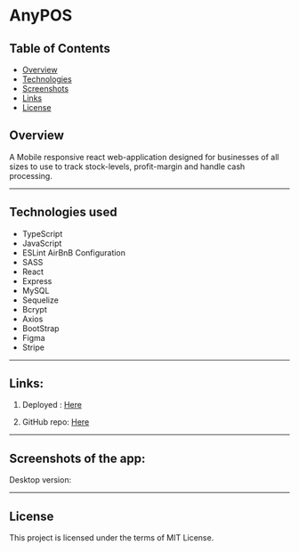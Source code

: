 # AnyPOS

## Table of Contents

- [Overview](#overview)
- [Technologies](#technologies-used)
- [Screenshots](#Screenshots-of-the-app)
- [Links](#Links)
- [License](#license)


## Overview
A Mobile responsive react web-application designed for businesses of all sizes to use to track stock-levels, profit-margin and handle cash processing.

---

## Technologies used
- TypeScript
- JavaScript
- ESLint AirBnB Configuration
- SASS
- React
- Express
- MySQL
- Sequelize
- Bcrypt
- Axios
- BootStrap
- Figma
- Stripe

---


## Links:

1. Deployed :  [Here](https://fast-peak-90865.herokuapp.com/)

2. GitHub repo:  [Here](https://github.com/Travis-Witts/AnyPOS)
---

## Screenshots of the app:
Desktop version:





---
## License
This project is licensed under the terms of MIT License.
